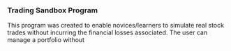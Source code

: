 ### Trading Sandbox Program

This program was created to enable novices/learners to simulate real stock trades without incurring the financial losses associated. The user can manage a portfolio without 
